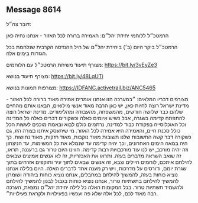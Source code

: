 ## Message 8614

דובר צה״ל: 

הרמטכ״ל ללוחמי יחידת יהל״ם: האמירה ברורה לכל האזור - אנחנו נחיה כאן  

הרמטכ״ל ביקר היום (ב׳) ביחידת יהל״ם של חיל ההנדסה הקרבית שנלחמת בכל הגזרות בימים אלה. 

מצורף תיעוד משיחת הרמטכ״ל עם הלוחמים: https://bit.ly/3vEyZe3

מצורף תיעוד בנושא: https://bit.ly/48LqUTi

מצורפות תמונות בנושא: https://IDFANC.activetrail.biz/ANC5465

מצורפים דבריו המלאים: ״במערכה הזו אנחנו אומרים אמירה מאוד ברורה לכל האזור - מדינת ישראל רוצה לחיות כאן, יש כאן הרבה מאוד אנשי מילואים, הבאנו אותם מהחיים שלהם כבר שלושה חודשים, מהמשפחה, מהעבודה ומהלימודים. מדינת ישראל רוצה להתפתח קדימה בשגרה, אבל כשיש איומים כאלה וכשקורים דברים כאלה כל המדינה וכל האוכלוסייה בפקודת כבוד למדינה, נרתמים כולם לבוא ובאמת מוכנים לעשות הכל כולל סכנת חיים, והאמירה היא אמירה לכל האזור. 
מי שיתעסק איתנו בצורה הזו, גם כשקורה דבר קשה התשובות שלנו תשובות מאוד נוקבות, מאוד חזקות, מאוד נחושות. כך היה במאה הימים האחרונים, וכך יהיה קדימה עד שנמלא את כל המשימות, עד הניצחון וזה יהיה מורכב, יש לנו עוד מורכבויות רבות קדימה. 
חווינו היום טרור גם ברעננה, תראו, זה שואב השראה מדברים בעזה. ותראו את האכזריות, זה לא אנשים אמיצים שבאים להילחם איתכם, לוחמים חיילים וצבא, זה אנשים שבאים לתוך עיר ותוקפים אזרחים בתוך שגרת יומם, ודורסים על מדרכות, ויש רק מענה אחד לדברים האלה. היום בלילה אנחנו נוציא כוחות בעזה, להמשיך להילחם במחבלים, אנחנו נוציא כוחות ביהודה ושומרון להמשיך להילחם בתשתיות טרור, אנחנו נוציא כוחות בגבול לבנון להמשיך להילחם ולהשמיד תשתיות טרור. בכל המקומות האלה כל לילה יחידת יהל״ם נמצאת, הערכה רבה מאוד לכם, לכל אלה שלא פה ועכשיו בפעילויות ולקראת פעילויות״.

